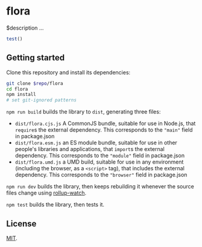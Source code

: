 # flora

$description ...

```js
test()
```

## Getting started

Clone this repository and install its dependencies:

```bash
git clone $repo/flora
cd flora
npm install
# set git-ignored patterns 
```

`npm run build` builds the library to `dist`, generating three files:

* `dist/flora.cjs.js`
    A CommonJS bundle, suitable for use in Node.js, that `require`s the external dependency. This corresponds to the `"main"` field in package.json
* `dist/flora.esm.js`
    an ES module bundle, suitable for use in other people's libraries and applications, that `import`s the external dependency. This corresponds to the `"module"` field in package.json
* `dist/flora.umd.js`
    a UMD build, suitable for use in any environment (including the browser, as a `<script>` tag), that includes the external dependency. This corresponds to the `"browser"` field in package.json

`npm run dev` builds the library, then keeps rebuilding it whenever the source files change using [rollup-watch](https://github.com/rollup/rollup-watch).

`npm test` builds the library, then tests it.

## License

[MIT](LICENSE).
